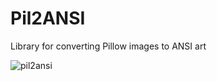 # Pil2ANSI
Library for converting Pillow images to ANSI art

![pil2ansi](https://github.com/lostways/pil2ansi/assets/1101232/a262483b-674b-4271-a072-1948758ae5f8)

